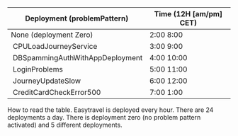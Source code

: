 
| Deployment (problemPattern)       |  Time (12H [am/pm] CET) |
|-----------------------------------|-------------------------|
|  None (deployment Zero)           |  2:00  8:00             |
|  CPULoadJourneyService            |  3:00  9:00             |
|  DBSpammingAuthWithAppDeployment  |  4:00 10:00             |
|  LoginProblems                    |  5:00 11:00             |
|  JourneyUpdateSlow                |  6:00 12:00             |
|  CreditCardCheckError500          |  7:00  1:00             |

How to read the table. Easytravel is deployed every hour. There are 24 deployments a day. There is deployment zero (no problem pattern activated) and 5 different deployments. 












